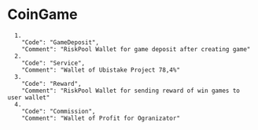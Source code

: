# CoinGame

	  1.
        "Code": "GameDeposit",
        "Comment": "RiskPool Wallet for game deposit after creating game"
      2.
        "Code": "Service",
        "Comment": "Wallet of Ubistake Project 78,4%"
      3.
        "Code": "Reward",
        "Comment": "RiskPool Wallet for sending reward of win games to user wallet"
      4.
        "Code": "Commission",
        "Comment": "Wallet of Profit for Ogranizator"